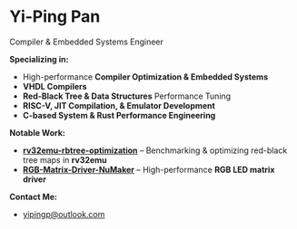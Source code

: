 # Yi-Ping Pan

Compiler & Embedded Systems Engineer

**Specializing in:**  
- High-performance **Compiler Optimization & Embedded Systems**
- **VHDL Compilers**
- **Red-Black Tree & Data Structures** Performance Tuning  
- **RISC-V, JIT Compilation, & Emulator Development**  
- **C-based System & Rust Performance Engineering**  

**Notable Work:**  
- **[rv32emu-rbtree-optimization](https://github.com/EagleTw/rv32emu-rbtree-optimization)** – Benchmarking & optimizing red-black tree maps in **rv32emu**
- **[RGB-Matrix-Driver-NuMaker](https://github.com/EagleTw/RGB-Matrix-Driver-NuMaker)** – High-performance **RGB LED matrix driver**  

**Contact Me:**
- yipingp@outlook.com
